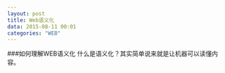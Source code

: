 ```yaml
---
layout: post
title: Web语义化
data: 2015-08-11 00:01
categories: "WEB"
---
```


###如何理解WEB语义化
什么是语义化？其实简单说来就是让机器可以读懂内容。